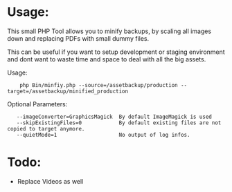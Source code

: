Usage:
=======

This small PHP Tool allows you to minify backups, by scaling all images down and replacing PDFs with small dummy files.

This can be useful if you want to setup development or staging environment and dont want to waste time and space to deal with all the big assets.

Usage:

```
    php Bin/minfiy.php --source=/assetbackup/production --target=/assetbackup/minified_production
```

Optional Parameters:

```
   --imageConverter=GraphicsMagick  By default ImageMagick is used
   --skipExistingFiles=0	        By default existing files are not copied to target anymore.
   --quietMode=1			        No output of log infos.
```

Todo:
=======
* Replace Videos as well
